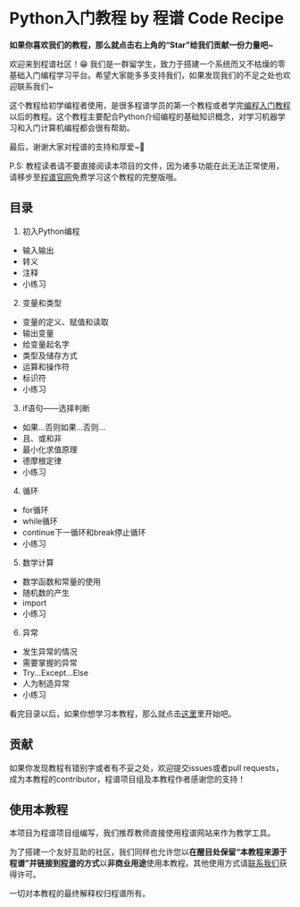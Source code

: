 # Python入门教程 by 程谱 Code Recipe

**如果你喜欢我们的教程，那么就点击右上角的“Star”给我们贡献一份力量吧~**

欢迎来到程谱社区！😁 我们是一群留学生，致力于搭建一个系统而又不枯燥的零基础入门编程学习平台。希望大家能多多支持我们，如果发现我们的不足之处也欢迎联系我们~

这个教程给初学编程者使用，是很多程谱学员的第一个教程或者学完[编程入门教程](https://coderecipe.cn/learn/1)以后的教程。这个教程主要配合Python介绍编程的基础知识概念，对学习机器学习和入门计算机编程都会很有帮助。

最后，谢谢大家对程谱的支持和厚爱~💖

P.S: 教程读者请不要直接阅读本项目的文件，因为诸多功能在此无法正常使用，请移步至[程谱官网](https://coderecipe.cn/learn/7)免费学习这个教程的完整版哦。

目录
------
1. 初入Python编程
  * 输入输出
  * 转义
  * 注释
  * 小练习
2. 变量和类型
  * 变量的定义、赋值和读取
  * 输出变量
  * 给变量起名字
  * 类型及储存方式
  * 运算和操作符
  * 标识符
  * 小练习
3. if语句——选择判断
  * 如果…否则如果…否则…
  * 且、或和非
  * 最小化求值原理
  * 德摩根定律
  * 小练习
4. 循环
  * for循环
  * while循环
  * continue下一循环和break停止循环
  * 小练习
5. 数学计算
  * 数学函数和常量的使用
  * 随机数的产生
  * import
  * 小练习
6. 异常
  * 发生异常的情况
  * 需要掌握的异常
  * Try...Except...Else
  * 人为制造异常
  * 小练习

看完目录以后，如果你想学习本教程，那么就点击[这里](https://coderecipe.cn/learn/7)里开始吧。

贡献
------
如果你发现教程有错别字或者有不妥之处，欢迎提交issues或者pull requests，成为本教程的contributor，程谱项目组及本教程作者感谢您的支持！

使用本教程
------
本项目为程谱项目组编写，我们推荐教师直接使用程谱网站来作为教学工具。

为了搭建一个友好互助的社区，我们同样也允许您以**在醒目处保留“本教程来源于程谱”并链接到[程谱](https://coderecipe.cn/learn/7)的方式**以**非商业用途**使用本教程。其他使用方式请[联系我们](mailto:cr@coderecipe.cn)获得许可。

一切对本教程的最终解释权归程谱所有。
